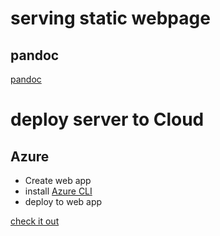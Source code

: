 
# serving static webpage
## pandoc
[pandoc](https://pandoc.org/installing.html)


# deploy server to Cloud
## Azure
* Create web app
* install [Azure CLI](https://docs.microsoft.com/en-us/cli/azure/install-azure-cli)
* deploy to web app

[check it out](https://ultimate-python.azurewebsites.net/)